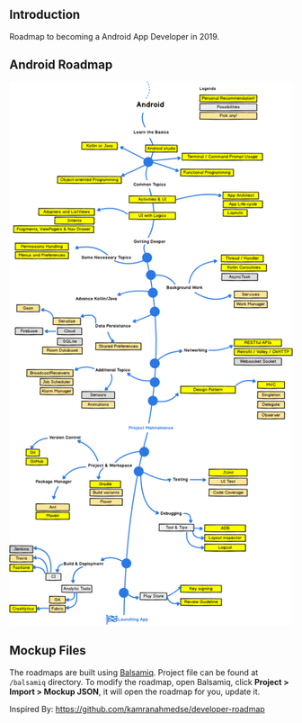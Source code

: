 ## Introduction
Roadmap to becoming a Android App Developer in 2019.

## Android Roadmap
![](https://github.com/dsc-dtu/android-app-dev-roadmap/blob/master/images/android_roadmap.png)

## Mockup Files
The roadmaps are built using [Balsamiq](https://balsamiq.com/products/mockups/). Project file can be found at `/balsamiq` directory. To modify the roadmap, open Balsamiq, click **Project > Import > Mockup JSON**, it will open the roadmap for you, update it.

Inspired By: https://github.com/kamranahmedse/developer-roadmap